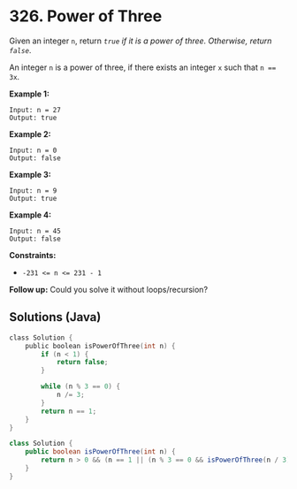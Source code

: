 # 326. Power of Three

Given an integer `n`, return *`true` if it is a power of three. Otherwise, return `false`*.

An integer `n` is a power of three, if there exists an integer `x` such that `n == 3x`.

**Example 1:**

```
Input: n = 27
Output: true
```

**Example 2:**

```
Input: n = 0
Output: false
```

**Example 3:**

```
Input: n = 9
Output: true
```

**Example 4:**

```
Input: n = 45
Output: false
```

 

**Constraints:**

- `-231 <= n <= 231 - 1`

 

**Follow up:** Could you solve it without loops/recursion?





## Solutions (Java)

```c
class Solution {
    public boolean isPowerOfThree(int n) {
        if (n < 1) {
            return false;
        }

        while (n % 3 == 0) {
            n /= 3;
        }
        return n == 1;
    }
}
```



```java
class Solution {
    public boolean isPowerOfThree(int n) {
        return n > 0 && (n == 1 || (n % 3 == 0 && isPowerOfThree(n / 3)));
    }
}

```

